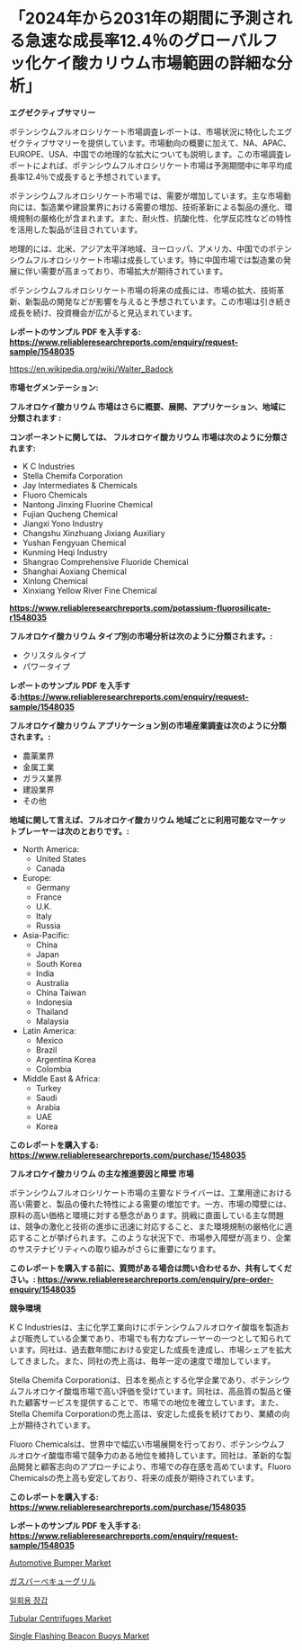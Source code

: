 <p><h1>「2024年から2031年の期間に予測される急速な成長率12.4％のグローバルフッ化ケイ酸カリウム市場範囲の詳細な分析」</h1></p><p><strong>エグゼクティブサマリー</strong></p>
<p><p>ポテンシウムフルオロシリケート市場調査レポートは、市場状況に特化したエグゼクティブサマリーを提供しています。市場動向の概要に加えて、NA、APAC、EUROPE、USA、中国での地理的な拡大についても説明します。この市場調査レポートによれば、ポテンシウムフルオロシリケート市場は予測期間中に年平均成長率12.4％で成長すると予想されています。</p><p>ポテンシウムフルオロシリケート市場では、需要が増加しています。主な市場動向には、製造業や建設業界における需要の増加、技術革新による製品の進化、環境規制の厳格化が含まれます。また、耐火性、抗酸化性、化学反応性などの特性を活用した製品が注目されています。</p><p>地理的には、北米、アジア太平洋地域、ヨーロッパ、アメリカ、中国でのポテンシウムフルオロシリケート市場は成長しています。特に中国市場では製造業の発展に伴い需要が高まっており、市場拡大が期待されています。</p><p>ポテンシウムフルオロシリケート市場の将来の成長には、市場の拡大、技術革新、新製品の開発などが影響を与えると予想されています。この市場は引き続き成長を続け、投資機会が広がると見込まれています。</p></p>
<p><strong>レポートのサンプル PDF を入手する: <a href="https://www.reliableresearchreports.com/enquiry/request-sample/1548035">https://www.reliableresearchreports.com/enquiry/request-sample/1548035</a></strong></p>
<p><a href="https://en.wikipedia.org/wiki/Walter_Badock">https://en.wikipedia.org/wiki/Walter_Badock</a></p>
<p><strong>市場セグメンテーション:</strong></p>
<p><strong> フルオロケイ酸カリウム 市場はさらに概要、展開、アプリケーション、地域に分類されます :</strong></p>
<p><strong>コンポーネントに関しては、 フルオロケイ酸カリウム 市場は次のように分類されます:</strong></p>
<p><ul><li>K C Industries</li><li>Stella Chemifa Corporation</li><li>Jay Intermediates & Chemicals</li><li>Fluoro Chemicals</li><li>Nantong Jinxing Fluorine Chemical</li><li>Fujian Qucheng Chemical</li><li>Jiangxi Yono Industry</li><li>Changshu Xinzhuang Jixiang Auxiliary</li><li>Yushan Fengyuan Chemical</li><li>Kunming Heqi Industry</li><li>Shangrao Comprehensive Fluoride Chemical</li><li>Shanghai Aoxiang Chemical</li><li>Xinlong Chemical</li><li>Xinxiang Yellow River Fine Chemical</li></ul></p>
<p><strong><a href="https://www.reliableresearchreports.com/potassium-fluorosilicate-r1548035">https://www.reliableresearchreports.com/potassium-fluorosilicate-r1548035</a></strong></p>
<p><strong> フルオロケイ酸カリウム タイプ別の市場分析は次のように分類されます。:</strong></p>
<p><ul><li>クリスタルタイプ</li><li>パワータイプ</li></ul></p>
<p><strong>レポートのサンプル PDF を入手する:<a href="https://www.reliableresearchreports.com/enquiry/request-sample/1548035">https://www.reliableresearchreports.com/enquiry/request-sample/1548035</a></strong></p>
<p><strong> フルオロケイ酸カリウム アプリケーション別の市場産業調査は次のように分類されます。:</strong></p>
<p><ul><li>農薬業界</li><li>金属工業</li><li>ガラス業界</li><li>建設業界</li><li>その他</li></ul></p>
<p><strong>地域に関して言えば、フルオロケイ酸カリウム 地域ごとに利用可能なマーケットプレーヤーは次のとおりです。:</strong></p>
<p><ul>
    <li>
        North America:
        <ul>
            <li>United States</li>
            <li>Canada</li>
        </ul>
    </li>
    <li>
        Europe:
        <ul>
            <li>Germany</li>
            <li>France</li>
            <li>U.K.</li>
            <li>Italy</li>
            <li>Russia</li>
        </ul>
    </li>
    <li>
        Asia-Pacific:
        <ul>
            <li>China</li>
            <li>Japan</li>
            <li>South Korea</li>
            <li>India</li>
            <li>Australia</li>
            <li>China Taiwan</li>
            <li>Indonesia</li>
            <li>Thailand</li>
            <li>Malaysia</li>
        </ul>
    </li>
    <li>
        Latin America:
        <ul>
            <li>Mexico</li>
            <li>Brazil</li>
            <li>Argentina Korea</li>
            <li>Colombia</li>
        </ul>
    </li>
    <li>
        Middle East & Africa:
        <ul>
            <li>Turkey</li>
            <li>Saudi</li>
            <li>Arabia</li>
            <li>UAE</li>
            <li>Korea</li>
        </ul>
    </li>
    </ul></p>
<p><strong>このレポートを購入する: <a href="https://www.reliableresearchreports.com/purchase/1548035">https://www.reliableresearchreports.com/purchase/1548035</a></strong></p>
<p><strong>フルオロケイ酸カリウム の主な推進要因と障壁 市場</strong></p>
<p><p>ポテンシウムフルオロシリケート市場の主要なドライバーは、工業用途における高い需要と、製品の優れた特性による需要の増加です。一方、市場の障壁には、原料の高い価格と環境に対する懸念があります。挑戦に直面している主な問題は、競争の激化と技術の進歩に迅速に対応すること、また環境規制の厳格化に適応することが挙げられます。このような状況下で、市場参入障壁が高まり、企業のサステナビリティへの取り組みがさらに重要になります。</p></p>
<p><strong>このレポートを購入する前に、質問がある場合は問い合わせるか、共有してください。: <a href="https://www.reliableresearchreports.com/enquiry/pre-order-enquiry/1548035">https://www.reliableresearchreports.com/enquiry/pre-order-enquiry/1548035</a></strong></p>
<p><strong>競争環境</strong></p>
<p><p>K C Industriesは、主に化学工業向けにポテンシウムフルオロケイ酸塩を製造および販売している企業であり、市場でも有力なプレーヤーの一つとして知られています。同社は、過去数年間における安定した成長を達成し、市場シェアを拡大してきました。また、同社の売上高は、毎年一定の速度で増加しています。</p><p>Stella Chemifa Corporationは、日本を拠点とする化学企業であり、ポテンシウムフルオロケイ酸塩市場で高い評価を受けています。同社は、高品質の製品と優れた顧客サービスを提供することで、市場での地位を確立しています。また、Stella Chemifa Corporationの売上高は、安定した成長を続けており、業績の向上が期待されています。</p><p>Fluoro Chemicalsは、世界中で幅広い市場展開を行っており、ポテンシウムフルオロケイ酸塩市場で競争力のある地位を維持しています。同社は、革新的な製品開発と顧客志向のアプローチにより、市場での存在感を高めています。Fluoro Chemicalsの売上高も安定しており、将来の成長が期待されています。</p></p>
<p><strong>このレポートを購入する: <a href="https://www.reliableresearchreports.com/purchase/1548035">https://www.reliableresearchreports.com/purchase/1548035</a></strong></p>
<p><strong>レポートのサンプル PDF を入手する: <a href="https://www.reliableresearchreports.com/enquiry/request-sample/1548035">https://www.reliableresearchreports.com/enquiry/request-sample/1548035</a></strong><strong></strong></p>
<p><p><a href="https://medium.com/@luke.bailey5468/automotive-bumper-market-size-share-trends-analysis-report-by-end-use-passenger-car-commercial-1780ac73de00">Automotive Bumper Market</a></p><p><a href="https://github.com/zjkmgcs938405/Market-Research-Report-List-3/blob/main/638232748381.md">ガスバーベキューグリル</a></p><p><a href="https://github.com/KellyLyncyh543964/Market-Research-Report-List-3/blob/main/394342961971.md">일회용 장갑</a></p><p><a href="https://issuu.com/reportprime-2/docs/tubular-centrifuges-market-size-2030.pptx">Tubular Centrifuges Market</a></p><p><a href="https://www.linkedin.com/pulse/single-flashing-beacon-buoys-market-size-share-trends-analysis-vtr9f">Single Flashing Beacon Buoys Market</a></p></p>